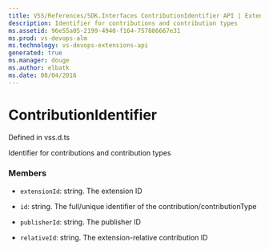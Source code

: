 ```yaml
---
title: VSS/References/SDK.Interfaces ContributionIdentifier API | Extensions for Visual Studio Team Services
description: Identifier for contributions and contribution types
ms.assetid: 96e55a05-2199-4940-f164-757886667e31
ms.prod: vs-devops-alm
ms.technology: vs-devops-extensions-api
generated: true
ms.manager: douge
ms.author: elbatk
ms.date: 08/04/2016
---
```


# ContributionIdentifier

Defined in vss.d.ts


Identifier for contributions and contribution types 

### Members

* `extensionId`: string. The extension ID

* `id`: string. The full/unique identifier of the contribution/contributionType

* `publisherId`: string. The publisher ID

* `relativeId`: string. The extension-relative contribution ID

